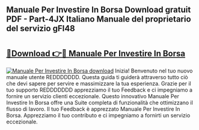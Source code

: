 ## Manuale Per Investire In Borsa Download gratuit PDF - Part-4JX Italiano Manuale del proprietario del servizio gFI48

# <h2><a href="http://dfh4nh9.blite.top/?on=Manuale+Per+Investire+In+Borsa">🔗Download 👉🔴 Manuale Per Investire In Borsa</a></h2>

[![Manuale Per Investire In Borsa download](https://i.imgur.com/lujVjoI.png)](http://dfh4nh9.blite.top/?on=Manuale+Per+Investire+In+Borsa)
Inizia! Benvenuto nel tuo nuovo manuale utente REDDDDDDD. Questa guida ti guiderà attraverso tutto ciò che devi sapere per servire e massimizzare la tua esperienza. Grazie per il tuo supporto REDDDDDDD apprezziamo il tuo Feedback e ci impegniamo a fornire un servizio clienti eccezionale. Questo innovativo Manuale Per Investire In Borsa offre una Suite completa di funzionalità che ottimizzano il flusso di lavoro. Il tuo Feedback è apprezzato Manuale Per Investire In Borsa. Apprezziamo il tuo contributo e ci impegniamo a fornirti un servizio eccezionale.
